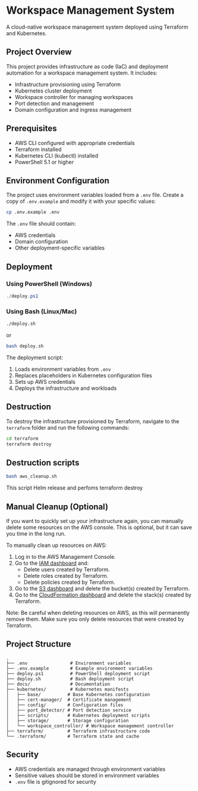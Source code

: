 # Workspace Management System

A cloud-native workspace management system deployed using Terraform and Kubernetes.

## Project Overview

This project provides infrastructure as code (IaC) and deployment automation for a workspace management system. It includes:
- Infrastructure provisioning using Terraform
- Kubernetes cluster deployment
- Workspace controller for managing workspaces
- Port detection and management
- Domain configuration and ingress management

## Prerequisites

- AWS CLI configured with appropriate credentials
- Terraform installed
- Kubernetes CLI (kubectl) installed
- PowerShell 5.1 or higher

## Environment Configuration

The project uses environment variables loaded from a `.env` file. Create a copy of `.env.example` and modify it with your specific values:

```bash
cp .env.example .env
```

The `.env` file should contain:
- AWS credentials
- Domain configuration
- Other deployment-specific variables

## Deployment

### Using PowerShell (Windows)

```powershell
./deploy.ps1
```

### Using Bash (Linux/Mac)

```bash
./deploy.sh
```

or 

```bash
bash deploy.sh
```

The deployment script:
1. Loads environment variables from `.env`
2. Replaces placeholders in Kubernetes configuration files
3. Sets up AWS credentials
4. Deploys the infrastructure and workloads

## Destruction

To destroy the infrastructure provisioned by Terraform, navigate to the `terraform` folder and run the following commands:

```bash
cd terraform
terraform destroy
```
## Destruction scripts

```bash
bash aws_cleanup.sh
```
This script Helm release and perfoms terraform destroy


## Manual Cleanup (Optional)

If you want to quickly set up your infrastructure again, you can manually delete some resources on the AWS console. This is optional, but it can save you time in the long run. 

To manually clean up resources on AWS:

1. Log in to the AWS Management Console.
2. Go to the [IAM dashboard](https://console.aws.amazon.com/iam) and:
	* Delete users created by Terraform.
	* Delete roles created by Terraform.
	* Delete policies created by Terraform.
3. Go to the [S3 dashboard](https://console.aws.amazon.com/s3) and delete the bucket(s) created by Terraform.
4. Go to the [CloudFormation dashboard](https://console.aws.amazon.com/cloudformation) and delete the stack(s) created by Terraform.

Note: Be careful when deleting resources on AWS, as this will permanently remove them. Make sure you only delete resources that were created by Terraform.

## Project Structure

```
.
├── .env                # Environment variables
├── .env.example        # Example environment variables
├── deploy.ps1          # PowerShell deployment script
├── deploy.sh           # Bash deployment script
├── docs/               # Documentation
├── kubernetes/         # Kubernetes manifests
│   ├── base/          # Base Kubernetes configuration
│   ├── cert-manager/  # Certificate management
│   ├── config/        # Configuration files
│   ├── port_detector/ # Port detection service
│   ├── scripts/       # Kubernetes deployment scripts
│   ├── storage/       # Storage configuration
│   └── workspace_controller/ # Workspace management controller
├── terraform/         # Terraform infrastructure code
└── .terraform/        # Terraform state and cache
```

## Security

- AWS credentials are managed through environment variables
- Sensitive values should be stored in environment variables
- `.env` file is gitignored for security
